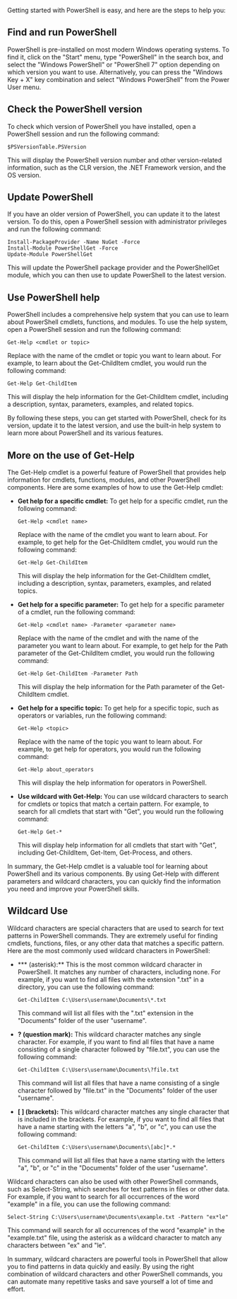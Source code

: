 Getting started with PowerShell is easy, and here are the steps to help you:

## Find and run PowerShell

PowerShell is pre-installed on most modern Windows operating systems. To find it, click on the "Start" menu, type "PowerShell" in the search box, and select the "Windows PowerShell" or "PowerShell 7" option depending on which version you want to use. Alternatively, you can press the "Windows Key + X" key combination and select "Windows PowerShell" from the Power User menu.

## Check the PowerShell version 

To check which version of PowerShell you have installed, open a PowerShell session and run the following command:

``` pwsh
$PSVersionTable.PSVersion
```

This will display the PowerShell version number and other version-related information, such as the CLR version, the .NET Framework version, and the OS version.

## Update PowerShell 

If you have an older version of PowerShell, you can update it to the latest version. To do this, open a PowerShell session with administrator privileges and run the following command:
``` pwsh
Install-PackageProvider -Name NuGet -Force
Install-Module PowerShellGet -Force
Update-Module PowerShellGet
```
This will update the PowerShell package provider and the PowerShellGet module, which you can then use to update PowerShell to the latest version.

## Use PowerShell help 

PowerShell includes a comprehensive help system that you can use to learn about PowerShell cmdlets, functions, and modules. To use the help system, open a PowerShell session and run the following command:
``` pwsh
Get-Help <cmdlet or topic>
```

Replace <cmdlet or topic> with the name of the cmdlet or topic you want to learn about. For example, to learn about the Get-ChildItem cmdlet, you would run the following command:
``` pwsh
Get-Help Get-ChildItem
```
This will display the help information for the Get-ChildItem cmdlet, including a description, syntax, parameters, examples, and related topics.

By following these steps, you can get started with PowerShell, check for its version, update it to the latest version, and use the built-in help system to learn more about PowerShell and its various features.

## More on the use of Get-Help

The Get-Help cmdlet is a powerful feature of PowerShell that provides help information for cmdlets, functions, modules, and other PowerShell components. Here are some examples of how to use the Get-Help cmdlet:

* **Get help for a specific cmdlet:** To get help for a specific cmdlet, run the following command:
    ``` pwsh
    Get-Help <cmdlet name>
    ```
    Replace <cmdlet name> with the name of the cmdlet you want to learn about. For example, to get help for the Get-ChildItem cmdlet, you would run the following command:

    ``` pwsh
    Get-Help Get-ChildItem
    ```
    This will display the help information for the Get-ChildItem cmdlet, including a description, syntax, parameters, examples, and related topics.

* **Get help for a specific parameter:** To get help for a specific parameter of a cmdlet, run the following command:
    ``` pwsh
    Get-Help <cmdlet name> -Parameter <parameter name>
    ``` 
    Replace <cmdlet name> with the name of the cmdlet and <parameter name> with the name of the parameter you want to learn about. For example, to get help for the Path parameter of the Get-ChildItem cmdlet, you would run the following command:

    ``` pwsh
    Get-Help Get-ChildItem -Parameter Path
    ```
    This will display the help information for the Path parameter of the Get-ChildItem cmdlet.

* **Get help for a specific topic:** To get help for a specific topic, such as operators or variables, run the following command:

    ``` pwsh
    Get-Help <topic>
    ```
    Replace <topic> with the name of the topic you want to learn about. For example, to get help for operators, you would run the following command:

    ``` pwsh
    Get-Help about_operators
    ```
    This will display the help information for operators in PowerShell.

* **Use wildcard with Get-Help:** You can use wildcard characters to search for cmdlets or topics that match a certain pattern. For example, to search for all cmdlets that start with "Get", you would run the following command:
    ``` pwsh
    Get-Help Get-*
    ```
    This will display help information for all cmdlets that start with "Get", including Get-ChildItem, Get-Item, Get-Process, and others.

In summary, the Get-Help cmdlet is a valuable tool for learning about PowerShell and its various components. By using Get-Help with different parameters and wildcard characters, you can quickly find the information you need and improve your PowerShell skills.

## Wildcard Use

Wildcard characters are special characters that are used to search for text patterns in PowerShell commands. They are extremely useful for finding cmdlets, functions, files, or any other data that matches a specific pattern. Here are the most commonly used wildcard characters in PowerShell:

+ *** (asterisk):** 
    This is the most common wildcard character in PowerShell. It matches any number of characters, including none. For example, if you want to find all files with the extension ".txt" in a directory, you can use the following command:
    ``` pwsh
    Get-ChildItem C:\Users\username\Documents\*.txt
    ```
    This command will list all files with the ".txt" extension in the "Documents" folder of the user "username".

+ **? (question mark):** 
    This wildcard character matches any single character. For example, if you want to find all files that have a name consisting of a single character followed by "file.txt", you can use the following command:
    ``` pwsh
    Get-ChildItem C:\Users\username\Documents\?file.txt
    ```
    This command will list all files that have a name consisting of a single character followed by "file.txt" in the "Documents" folder of the user "username".

+ **[ ] (brackets):** 
    This wildcard character matches any single character that is included in the brackets. For example, if you want to find all files that have a name starting with the letters "a", "b", or "c", you can use the following command:
    ``` pwsh
    Get-ChildItem C:\Users\username\Documents\[abc]*.*
    ```
    This command will list all files that have a name starting with the letters "a", "b", or "c" in the "Documents" folder of the user "username".

Wildcard characters can also be used with other PowerShell commands, such as Select-String, which searches for text patterns in files or other data. For example, if you want to search for all occurrences of the word "example" in a file, you can use the following command:

``` pwsh
Select-String C:\Users\username\Documents\example.txt -Pattern "ex*le"
``` 
This command will search for all occurrences of the word "example" in the "example.txt" file, using the asterisk as a wildcard character to match any characters between "ex" and "le".

In summary, wildcard characters are powerful tools in PowerShell that allow you to find patterns in data quickly and easily. By using the right combination of wildcard characters and other PowerShell commands, you can automate many repetitive tasks and save yourself a lot of time and effort.



